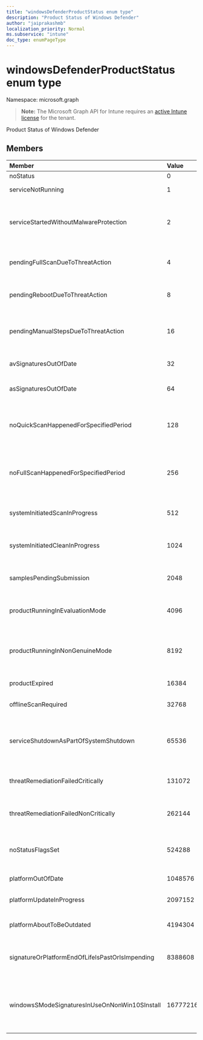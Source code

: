 ```yaml
---
title: "windowsDefenderProductStatus enum type"
description: "Product Status of Windows Defender"
author: "jaiprakashmb"
localization_priority: Normal
ms.subservice: "intune"
doc_type: enumPageType
---
```


# windowsDefenderProductStatus enum type

Namespace: microsoft.graph

> **Note:** The Microsoft Graph API for Intune requires an [active Intune license](https://go.microsoft.com/fwlink/?linkid=839381) for the tenant.

Product Status of Windows Defender

## Members
|Member|Value|Description|
|:---|:---|:---|
|noStatus|0|No status|
|serviceNotRunning|1|Service not running|
|serviceStartedWithoutMalwareProtection|2|Service started without any malware protection engine|
|pendingFullScanDueToThreatAction|4|Pending full scan due to threat action|
|pendingRebootDueToThreatAction|8|Pending reboot due to threat action|
|pendingManualStepsDueToThreatAction|16|Pending manual steps due to threat action |
|avSignaturesOutOfDate|32|AV signatures out of date|
|asSignaturesOutOfDate|64|AS signatures out of date|
|noQuickScanHappenedForSpecifiedPeriod|128|No quick scan has happened for a specified period|
|noFullScanHappenedForSpecifiedPeriod|256|No full scan has happened for a specified period|
|systemInitiatedScanInProgress|512|System initiated scan in progress|
|systemInitiatedCleanInProgress|1024|System initiated clean in progress|
|samplesPendingSubmission|2048|There are samples pending submission|
|productRunningInEvaluationMode|4096|Product running in evaluation mode|
|productRunningInNonGenuineMode|8192|Product running in non-genuine Windows mode|
|productExpired|16384|Product expired|
|offlineScanRequired|32768|Off-line scan required|
|serviceShutdownAsPartOfSystemShutdown|65536|Service is shutting down as part of system shutdown|
|threatRemediationFailedCritically|131072|Threat remediation failed critically|
|threatRemediationFailedNonCritically|262144|Threat remediation failed non-critically|
|noStatusFlagsSet|524288|No status flags set (well initialized state)|
|platformOutOfDate|1048576|Platform is out of date|
|platformUpdateInProgress|2097152|Platform update is in progress|
|platformAboutToBeOutdated|4194304|Platform is about to be outdated|
|signatureOrPlatformEndOfLifeIsPastOrIsImpending|8388608|Signature or platform end of life is past or is impending|
|windowsSModeSignaturesInUseOnNonWin10SInstall|16777216|Windows SMode signatures still in use on non-Win10S install|
